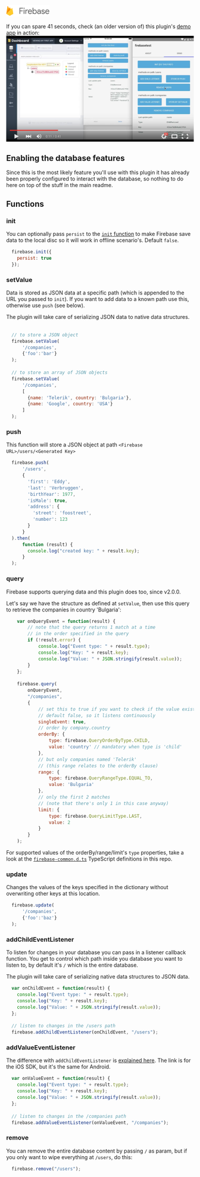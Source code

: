 <img src="images/firebase-logo.png" width="116px" height="32px" alt="Firebase"/>

If you can spare 41 seconds, check (an older version of) this plugin's [demo app](https://github.com/EddyVerbruggen/nativescript-plugin-firebase-demo) in action:
[![YouTube demo, 41 sec](images/yt-thumb-database.png)](https://youtu.be/7zYU5e0Djkw "YouTube demo, 41 sec")

## Enabling the database features
Since this is the most likely feature you'll use with this plugin it has already been properly configured to interact with the database, so nothing to do here on top of the stuff in the main readme.

## Functions

### init
You can optionally pass `persist` to the [`init` function](../README.md#init) to make Firebase save data to the local disc so it will work in offline scenario's. Default `false`.

```js
  firebase.init({
    persist: true
  });
```

### setValue
Data is stored as JSON data at a specific path (which is appended to the URL you passed to `init`).
If you want to add data to a known path use this, otherwise use `push` (see below).

The plugin will take care of serializing JSON data to native data structures.

```js

  // to store a JSON object
  firebase.setValue(
      '/companies',
      {'foo':'bar'}
  );

  // to store an array of JSON objects
  firebase.setValue(
      '/companies',
      [
        {name: 'Telerik', country: 'Bulgaria'},
        {name: 'Google', country: 'USA'}
      ]
  );
```

### push
This function will store a JSON object at path `<Firebase URL>/users/<Generated Key>`

```js
  firebase.push(
      '/users',
      {
        'first': 'Eddy',
        'last': 'Verbruggen',
        'birthYear': 1977,
        'isMale': true,
        'address': {
          'street': 'foostreet',
          'number': 123
        }
      }
  ).then(
      function (result) {
        console.log("created key: " + result.key);
      }
  );
```

### query
Firebase supports querying data and this plugin does too, since v2.0.0.

Let's say we have the structure as defined at `setValue`, then use this query to retrieve the companies in country 'Bulgaria':

```js
    var onQueryEvent = function(result) {
        // note that the query returns 1 match at a time
        // in the order specified in the query
        if (!result.error) {
            console.log("Event type: " + result.type);
            console.log("Key: " + result.key);
            console.log("Value: " + JSON.stringify(result.value));
        }
    };

    firebase.query(
        onQueryEvent,
        "/companies",
        {
            // set this to true if you want to check if the value exists or just want the event to fire once
            // default false, so it listens continuously
            singleEvent: true,
            // order by company.country
            orderBy: {
                type: firebase.QueryOrderByType.CHILD,
                value: 'country' // mandatory when type is 'child'
            },
            // but only companies named 'Telerik'
            // (this range relates to the orderBy clause)
            range: {
                type: firebase.QueryRangeType.EQUAL_TO,
                value: 'Bulgaria'
            },
            // only the first 2 matches
            // (note that there's only 1 in this case anyway)
            limit: {
                type: firebase.QueryLimitType.LAST,
                value: 2
            }
        }
    );
```

For supported values of the orderBy/range/limit's `type` properties, take a look at the [`firebase-common.d.ts`](firebase-common.d.ts) TypeScript definitions in this repo.

### update
Changes the values of the keys specified in the dictionary without overwriting other keys at this location.

```js
  firebase.update(
      '/companies',
      {'foo':'baz'}
  );
```

### addChildEventListener
To listen for changes in your database you can pass in a listener callback function.
You get to control which path inside you database you want to listen to, by default it's `/` which is the entire database.

The plugin will take care of serializing native data structures to JSON data.

```js
  var onChildEvent = function(result) {
    console.log("Event type: " + result.type);
    console.log("Key: " + result.key);
    console.log("Value: " + JSON.stringify(result.value));
  };

  // listen to changes in the /users path
  firebase.addChildEventListener(onChildEvent, "/users");
```

### addValueEventListener
The difference with `addChildEventListener` is [explained here](https://www.firebase.com/docs/ios/guide/retrieving-data.html).
The link is for the iOS SDK, but it's the same for Android.

```js
  var onValueEvent = function(result) {
    console.log("Event type: " + result.type);
    console.log("Key: " + result.key);
    console.log("Value: " + JSON.stringify(result.value));
  };

  // listen to changes in the /companies path
  firebase.addValueEventListener(onValueEvent, "/companies");
```

### remove
You can remove the entire database content by passing `/` as param,
but if you only want to wipe everything at `/users`, do this:

```js
  firebase.remove("/users");
```